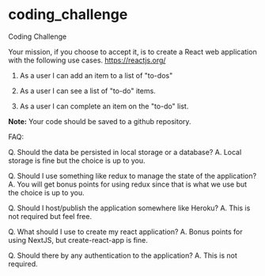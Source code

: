 # coding_challenge

Coding Challenge

Your mission, if you choose to accept it, is to create a React web application with the following use cases. https://reactjs.org/

1. As a user I can add an item to a list of "to-dos"

2. As a user I can see a list of "to-do" items.

3. As a user I can complete an item on the "to-do" list.

**Note:** Your code should be saved to a github repository.

FAQ:

Q. Should the data be persisted in local storage or a database?
A. Local storage is fine but the choice is up to you.

Q. Should I use something like redux to manage the state of the application?
A. You will get bonus points for using redux since that is what we use but the choice is up to you.

Q. Should I host/publish the application somewhere like Heroku?
A. This is not required but feel free.

Q. What should I use to create my react application?
A. Bonus points for using NextJS, but create-react-app is fine. 

Q. Should there by any authentication to the application?
A. This is not required.
